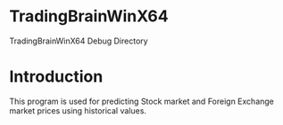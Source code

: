 # TradingBrainWinX64
 TradingBrainWinX64 Debug Directory

# Introduction
 This program is used for predicting Stock market and Foreign Exchange market prices using historical values.
